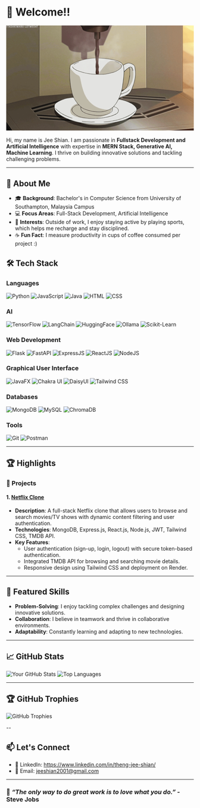 # 👋 Welcome!!
<div align="center">
  <img src="assets/coffee.gif" alt="Welcome Banner" style="width: 100%; max-height: 400px;" />
</div>


Hi, my name is Jee Shian. I am passionate in **Fullstack Development and Artificial Intelligence** with expertise in **MERN Stack, Generative AI, Machine Learning**. I thrive on building innovative solutions and tackling challenging problems.


---



## 🚀 About Me

- 🎓 **Background**: Bachelor's in Computer Science from University of Southampton, Malaysia Campus
- 💻 **Focus Areas**: Full-Stack Development, Artificial Intelligence
- 🌟 **Interests**: Outside of work, I enjoy staying active by playing sports, which helps me recharge and stay disciplined.
- ☕ **Fun Fact**: I measure productivity in cups of coffee consumed per project :)

## 🛠️ Tech Stack
### Languages
![Python](https://img.shields.io/badge/Python-3670A0?style=for-the-badge&logo=python&logoColor=ffdd54)
![JavaScript](https://img.shields.io/badge/JavaScript-F7DF1E?style=for-the-badge&logo=javascript&logoColor=black)
![Java](https://img.shields.io/badge/Java-007396?style=for-the-badge&logo=java&logoColor=white)
![HTML](https://img.shields.io/badge/HTML-E34F26?style=for-the-badge&logo=html5&logoColor=white)
![CSS](https://img.shields.io/badge/CSS-1572B6?style=for-the-badge&logo=css3&logoColor=white)

### AI
![TensorFlow](https://img.shields.io/badge/TensorFlow-FF6F00?style=for-the-badge&logo=tensorflow&logoColor=white)
![LangChain](https://img.shields.io/badge/LangChain-0A0A0A?style=for-the-badge)
![HuggingFace](https://img.shields.io/badge/HuggingFace-F9E64F?style=for-the-badge&logo=huggingface&logoColor=black)
![Ollama](https://img.shields.io/badge/Ollama-101010?style=for-the-badge)
![Scikit-Learn](https://img.shields.io/badge/Scikit--Learn-F7931E?style=for-the-badge&logo=scikit-learn&logoColor=white)

### Web Development
![Flask](https://img.shields.io/badge/Flask-000000?style=for-the-badge&logo=flask&logoColor=white)
![FastAPI](https://img.shields.io/badge/FastAPI-009688?style=for-the-badge&logo=fastapi&logoColor=white)
![ExpressJS](https://img.shields.io/badge/Express.js-404D59?style=for-the-badge)
![ReactJS](https://img.shields.io/badge/React-20232A?style=for-the-badge&logo=react&logoColor=61DAFB)
![NodeJS](https://img.shields.io/badge/Node.js-339933?style=for-the-badge&logo=node.js&logoColor=white)

### Graphical User Interface
![JavaFX](https://img.shields.io/badge/JavaFX-007396?style=for-the-badge&logo=java&logoColor=white)
![Chakra UI](https://img.shields.io/badge/Chakra--UI-319795?style=for-the-badge&logo=chakraui&logoColor=white)
![DaisyUI](https://img.shields.io/badge/DaisyUI-5A0EF8?style=for-the-badge)
![Tailwind CSS](https://img.shields.io/badge/Tailwind_CSS-06B6D4?style=for-the-badge&logo=tailwindcss&logoColor=white)

### Databases
![MongoDB](https://img.shields.io/badge/MongoDB-47A248?style=for-the-badge&logo=mongodb&logoColor=white)
![MySQL](https://img.shields.io/badge/MySQL-4479A1?style=for-the-badge&logo=mysql&logoColor=white)
![ChromaDB](https://img.shields.io/badge/ChromaDB-2F855A?style=for-the-badge)

### Tools
![Git](https://img.shields.io/badge/Git-F05032?style=for-the-badge&logo=git&logoColor=white)
![Postman](https://img.shields.io/badge/Postman-FF6C37?style=for-the-badge&logo=postman&logoColor=white)


---

## 🏆 Highlights

### 🚀 Projects

#### 1. [Netflix Clone](https://github.com/fortuneCook1e/netflix-clone-mern)
- **Description**: A full-stack Netflix clone that allows users to browse and search movies/TV shows with dynamic content filtering and user authentication.
- **Technologies**: MongoDB, Express.js, React.js, Node.js, JWT, Tailwind CSS, TMDB API.
- **Key Features**:
  - User authentication (sign-up, login, logout) with secure token-based authentication.
  - Integrated TMDB API for browsing and searching movie details.
  - Responsive design using Tailwind CSS and deployment on Render.



---

## 🌟 Featured Skills
- **Problem-Solving**: I enjoy tackling complex challenges and designing innovative solutions.
- **Collaboration**: I believe in teamwork and thrive in collaborative environments.
- **Adaptability**: Constantly learning and adapting to new technologies.

---

## 📈 GitHub Stats

![Your GitHub Stats](https://github-readme-stats.vercel.app/api?username=fortuneCook1e&show_icons=true&theme=radical)
![Top Languages](https://github-readme-stats.vercel.app/api/top-langs/?username=fortuneCook1e&layout=compact&theme=radical)

---

## 🏆 GitHub Trophies
![GitHub Trophies](https://github-profile-trophy.vercel.app/?username=fortuneCook1e&theme=radical)

--

## 📫 Let's Connect

- 💼 LinkedIn: https://www.linkedin.com/in/theng-jee-shian/
- 📧 Email: jeeshian2001@gmail.com

---

### 🌟 *“The only way to do great work is to love what you do.”* - Steve Jobs

